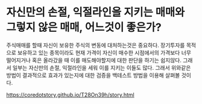자신만의 손절, 익절라인을 지키는 매매와 그렇지 않은 매매, 어느것이 좋은가?
=====

주식매매를 할때 자신이 보유한 주식의 변동에 대처하는것은 중요하다. 장기투자를 목적으로 보유하고 있는 종목이라도 현재 가격이 자신이 매수한 시점에서의 가격보다 너무 떨어지거나 혹은 올라갔을 때 이를 매도해야할지에 대한 판단을 하기는 쉽지않다. 그래서 일부는 자신만의 손절, 익절라인을 세워 이를 지키는 이들도 많다. 그래서 위와같은 방법이 결과적으로 효과가 있는지에 대한 검증을 백테스트 방법을 이용해 살펴볼 것이다.

<a href='https://coredotstory.github.io/T28On39h/story.html'>https://coredotstory.github.io/T28On39h/story.html</a>